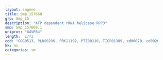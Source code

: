 ```yaml
---
layout: smgene
title: Smp_157660
grp: Smp_15
description: "ATP dependent rRNA helicase RRP3"
smp: Smp_157660.1
uniprot: "G4VPB4"
length:  1773
cdd: "COG0513, PLN00206, PRK11192, PTZ00110, TIGR01389, cd00079, cd00268, cl21455, pfam00270, pfam00271, smart00487, smart00490"
kk: ns
categories: sm
---
```


